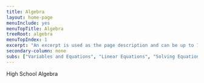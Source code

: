 ```yaml
---
title: Algebra
layout: home-page
menuInclude: yes
menuTopTitle: Algebra
treeRoot: algebra
menuTopIndex: 1
excerpt: "An excerpt is used as the page description and can be up to 160 characters long..."
secondary-column: none
subs: ["Variables and Equations", "Linear Equations", "Solving Equations", "Functions and Graphing", "Polynomials", "Complex Numbers", "Quadratic Equations", "Systems of Equations"]
---
```

High School Algebra
